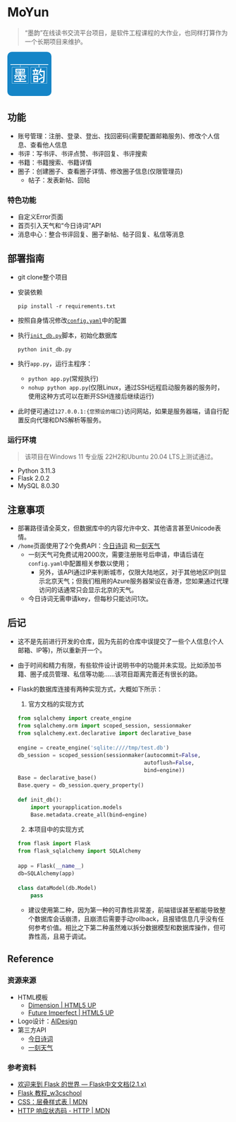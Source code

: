 # MoYun

> “墨韵”在线读书交流平台项目，是软件工程课程的大作业，也同样打算作为一个长期项目来维护。

<img alt="Logo" src="./static/logo/logo_320x320_colorful.png" style="border-radius: 10%" width="100px" height="100px">

## 功能

* 账号管理：注册、登录、登出、找回密码(需要配置邮箱服务)、修改个人信息、查看他人信息
* 书评：写书评、书评点赞、书评回复、书评搜索
* 书籍：书籍搜索、书籍详情
* 圈子：创建圈子、查看圈子详情、修改圈子信息(仅限管理员)
  * 帖子：发表新帖、回帖

### 特色功能

* 自定义Error页面
* 首页引入天气和“今日诗词”API
* 消息中心：整合书评回复、圈子新帖、帖子回复、私信等消息

## 部署指南

* git clone整个项目
* 安装依赖

  ```shell
  pip install -r requirements.txt
  ```

* 按照自身情况修改[`config.yaml`](./config.yaml)中的配置
* 执行[`init_db.py`](./init_db.py)脚本，初始化数据库

  ```shell
  python init_db.py
  ```

* 执行`app.py`，运行主程序：
  * `python app.py`(常规执行)
  * `nohup python app.py`(仅限Linux，通过SSH远程启动服务器的服务时，使用这种方式可以在断开SSH连接后继续运行)
* 此时便可通过`127.0.0.1:{您预设的端口}`访问网站，如果是服务器端，请自行配置反向代理和DNS解析等服务。

### 运行环境

> 该项目在Windows 11 专业版 22H2和Ubuntu 20.04 LTS上测试通过。

* Python 3.11.3
* Flask 2.0.2
* MySQL 8.0.30

## 注意事项

* 部署路径请全英文，但数据库中的内容允许中文、其他语言甚至Unicode表情。
* `/home`页面使用了2个免费API：[今日诗词](https://www.jinrishici.com/)
  和[一刻天气](https://tianqiapi.com/index/doc?version=v61)
  * 一刻天气可免费试用2000次，需要注册账号后申请，申请后请在`config.yaml`中配置相关参数以使用；
    * 另外，该API通过IP来判断城市，仅限大陆地区，对于其他地区IP则显示北京天气；但我们租用的Azure服务器架设在香港，您如果通过代理访问的话通常只会显示北京的天气。
  * 今日诗词无需申请key，但每秒只能访问1次。

## 后记

* 这不是先前进行开发的仓库，因为先前的仓库中误提交了一些个人信息(个人邮箱、IP等)，所以重新开一个。
* 由于时间和精力有限，有些软件设计说明书中的功能并未实现。比如添加书籍、圈子成员管理、私信等功能......该项目距离完善还有很长的路。
* Flask的数据库连接有两种实现方式，大概如下所示：
  1. 官方文档的实现方式

  ```python
  from sqlalchemy import create_engine
  from sqlalchemy.orm import scoped_session, sessionmaker
  from sqlalchemy.ext.declarative import declarative_base

  engine = create_engine('sqlite:////tmp/test.db')
  db_session = scoped_session(sessionmaker(autocommit=False,
                                          autoflush=False,
                                          bind=engine))
  Base = declarative_base()
  Base.query = db_session.query_property()

  def init_db():
      import yourapplication.models
      Base.metadata.create_all(bind=engine)
  ```

  2. 本项目中的实现方式

  ```python
  from flask import Flask
  from flask_sqlalchemy import SQLAlchemy

  app = Flask(__name__)
  db=SQLAlchemy(app)

  class dataModel(db.Model)
      pass
  ```

  * 建议使用第二种，因为第一种的可靠性非常差，前端错误甚至都能导致整个数据库会话崩溃，且崩溃后需要手动rollback，且报错信息几乎没有任何参考价值。相比之下第二种虽然难以拆分数据模型和数据库操作，但可靠性高，且易于调试。

## Reference

### 资源来源

* HTML模板
  * [Dimension | HTML5 UP](https://html5up.net/dimension)
  * [Future Imperfect | HTML5 UP](https://html5up.net/future-imperfect)
* Logo设计：[AIDesign](https://ailogo.qq.com/guide/brandname)
* 第三方API
  * [今日诗词](https://www.jinrishici.com/)
  * [一刻天气](https://tianqiapi.com/index/doc?version=v61)

### 参考资料

* [欢迎来到 Flask 的世界 — Flask中文文档(2.1.x)](https://dormousehole.readthedocs.io/en/latest/index.html)
* [Flask 教程_w3cschool](https://www.w3cschool.cn/flask/)
* [CSS：层叠样式表 | MDN](https://developer.mozilla.org/zh-CN/docs/Web/CSS)
* [HTTP 响应状态码 - HTTP | MDN](https://developer.mozilla.org/zh-CN/docs/Web/HTTP/Status)
